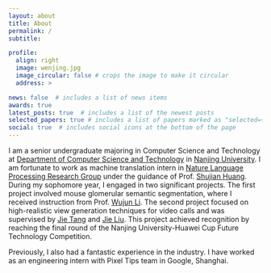 ```yaml
---
layout: about
title: About
permalink: /
subtitle: 

profile:
  align: right
  image: wenjing.jpg
  image_circular: false # crops the image to make it circular
  address: >

news: false  # includes a list of news items
awards: true
latest_posts: true  # includes a list of the newest posts
selected_papers: true # includes a list of papers marked as "selected={true}"
social: true  # includes social icons at the bottom of the page
---
```


I am a senior undergraduate majoring in Computer Science and Technology at [Department of Computer Science and Technology](https://cs.nju.edu.cn/main.htm) in [Nanjing University](https://www.nju.edu.cn/en/). I am fortunate to work as machine translation intern in [Nature Language Processing Research Group](http://nlp.nju.edu.cn/homepage/) under the guidance of Prof. [Shujian Huang](http://nlp.nju.edu.cn/huangsj/). During my sophomore year, I engaged in two significant projects. The first project involved mouse glomerular semantic segmentation, where I received instruction from Prof. [Wujun Li](https://cs.nju.edu.cn/lwj/index.htm). The second project focused on high-realistic view generation techniques for video calls and was supervised by [Jie Tang](https://tangjie-njucs.github.io/) and [Jie Liu](https://njulj.github.io/). This project achieved recognition by reaching the final round of the Nanjing University-Huawei Cup Future Technology Competition.

Previously, I also had a fantastic experience in the industry. I have worked as an engineering intern with Pixel Tips team in Google, Shanghai.
